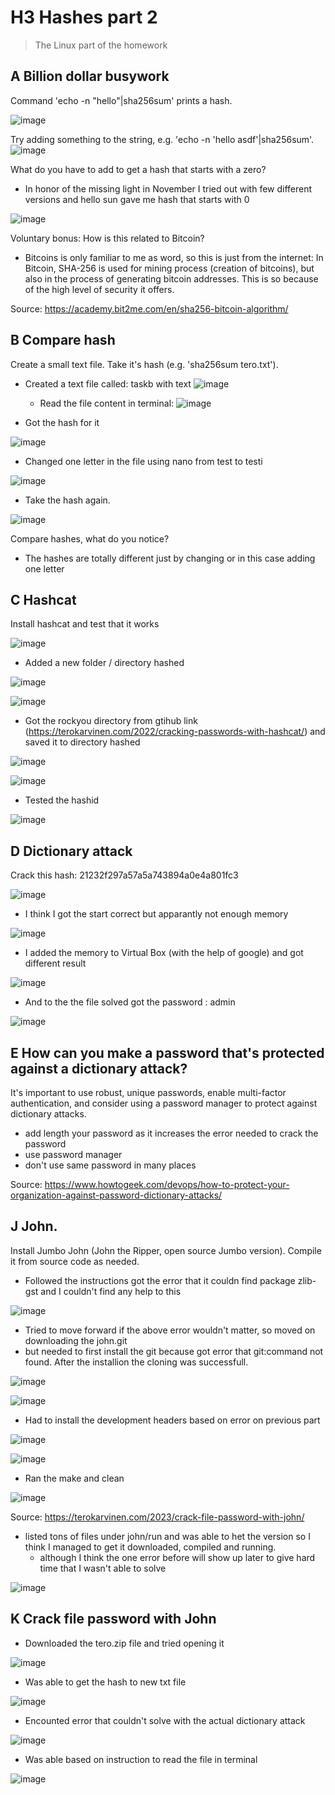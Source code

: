 # H3 Hashes part 2
> The Linux part of the homework

## A Billion dollar busywork
Command 'echo -n "hello"|sha256sum' prints a hash.  

![image](https://github.com/user-attachments/assets/261f2eb1-8f5d-4973-a94a-e485265abb16)

Try adding something to the string, e.g. 'echo -n 'hello asdf'|sha256sum'. 
![image](https://github.com/user-attachments/assets/bf6698ed-a9b1-4a8a-b430-60340fe25e26)

What do you have to add to get a hash that starts with a zero? 
* In honor of the missing light in November I tried out with few different versions and hello sun gave me hash that starts with 0
  
![image](https://github.com/user-attachments/assets/d1e2a69e-f673-4698-a497-ca8771d1dc53)

Voluntary bonus: How is this related to Bitcoin? 
* Bitcoins is only familiar to me as word, so this is just from the internet: In Bitcoin, SHA-256 is used for mining process (creation of bitcoins), but also in the process of generating bitcoin addresses. This is so because of the high level of security it offers.

Source: https://academy.bit2me.com/en/sha256-bitcoin-algorithm/

## B Compare hash 

Create a small text file. Take it's hash (e.g. 'sha256sum tero.txt'). 
* Created a text file called: taskb with text ![image](https://github.com/user-attachments/assets/f189712d-64bc-4f21-8532-7fb0624669b1)
  
  * Read the file content in terminal: ![image](https://github.com/user-attachments/assets/7fd30b9e-f30d-46f7-a77f-977739a2d9e2)
* Got the hash for it
  
![image](https://github.com/user-attachments/assets/07e80c55-d0f9-417a-a2f9-c568662fea51)
 
* Changed one letter in the file using nano from test to testi
  
![image](https://github.com/user-attachments/assets/051387ca-197b-4dbb-8c22-86bf9b5cda02)
 
* Take the hash again.
  
![image](https://github.com/user-attachments/assets/d2bbef6d-09dd-4343-814a-3570d6d5fb65)

Compare hashes, what do you notice?
* The hashes are totally different just by changing or in this case adding one letter

## C Hashcat 

Install hashcat and test that it works

![image](https://github.com/user-attachments/assets/112804bf-c363-4b97-82c7-e83e81589fb2)

* Added a new folder / directory hashed

![image](https://github.com/user-attachments/assets/75bd8bb2-4a9f-4dba-9840-b6d619dd994f)

![image](https://github.com/user-attachments/assets/c9bff60d-24ed-4bb2-a6c5-0d74da27f350)

* Got the rockyou directory from gtihub link (https://terokarvinen.com/2022/cracking-passwords-with-hashcat/) and saved it to directory hashed

![image](https://github.com/user-attachments/assets/f3272f3a-a3ab-426a-b3c7-4c546797ed7f)

![image](https://github.com/user-attachments/assets/52e9bb11-84cc-44bf-bf43-5e0bef73ecc9)

* Tested the hashid

![image](https://github.com/user-attachments/assets/5a4d912c-26c1-4dd7-84e2-0dde0ab51d17)

## D Dictionary attack 

Crack this hash: 21232f297a57a5a743894a0e4a801fc3

![image](https://github.com/user-attachments/assets/58583bb5-2ea6-4fc8-a0f2-57d3f287654c)

* I think I got the start correct but apparantly not enough memory
  
![image](https://github.com/user-attachments/assets/63db614d-d17f-4ff7-bd6f-461c64e56ce9)

* I added the memory to Virtual Box (with the help of google) and got different result
  
![image](https://github.com/user-attachments/assets/2f4d1217-2975-4a84-af51-6435ef5d0cd9)

* And to the the file solved got the password : admin

![image](https://github.com/user-attachments/assets/cd508f7c-fcac-4f16-a090-1a8e6aa083ec)

## E How can you make a password that's protected against a dictionary attack?

It's important to use robust, unique passwords, enable multi-factor authentication, and consider using a password manager to protect against dictionary attacks.
* add length your password as it increases the error needed to crack the password
* use password manager
* don't use same password in many places
  
Source: https://www.howtogeek.com/devops/how-to-protect-your-organization-against-password-dictionary-attacks/

## J John. 

Install Jumbo John (John the Ripper, open source Jumbo version). Compile it from source code as needed. 

* Followed the instructions got the error that it couldn find package zlib-gst and I couldn't find any help to this

![image](https://github.com/user-attachments/assets/f075895a-8152-490b-98e7-c3e2599b640d)

* Tried to move forward if the above error wouldn't matter, so moved on downloading the john.git
* but needed to first install the git because got error that git:command not found. After the installion the cloning was successfull.

![image](https://github.com/user-attachments/assets/b073af7a-e0bc-42d1-a844-b2f9393f0ee7)

![image](https://github.com/user-attachments/assets/25b91e68-e568-4e5d-95cd-b45a568e111d)

* Had to install the development headers based on error on previous part

![image](https://github.com/user-attachments/assets/0ff8075c-c9dc-4021-b986-dac5b0c4868a)

![image](https://github.com/user-attachments/assets/c9a8f477-9030-4b5a-9bc6-4ea25316d316)

* Ran the make and clean

![image](https://github.com/user-attachments/assets/67b603c0-4d09-4333-8208-7cdd450a49f2)

  
Source: https://terokarvinen.com/2023/crack-file-password-with-john/

* listed tons of files under john/run and was able to het the version so I think I managed to get it downloaded, compiled and running.
  * although I think the one error before will show up later to give hard time that I wasn't able to solve

![image](https://github.com/user-attachments/assets/37587ad1-95e7-42be-9093-f11538032ad8)


## K Crack file password with John

* Downloaded the tero.zip file and tried opening it

![image](https://github.com/user-attachments/assets/5de2ed06-3f90-4512-a570-ef158b54a1d3)

* Was able to get the hash to new txt file

![image](https://github.com/user-attachments/assets/d049098b-68b5-4c0a-99ff-6ac5e2c637f4)

* Encounted error that couldn't solve with the actual dictionary attack

![image](https://github.com/user-attachments/assets/3d626077-0469-48ac-8e06-a8bb118aa368)

* Was able based on instruction to read the file in terminal

![image](https://github.com/user-attachments/assets/c906a021-b611-46a5-b193-ce007de7362c)


